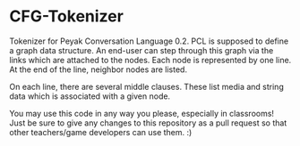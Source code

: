 # CFG-Tokenizer
Tokenizer for Peyak Conversation Language 0.2. PCL is supposed to define a graph data structure. An end-user can step through this graph via the links which are attached to the nodes. Each node is represented by one line. At the end of the line, neighbor nodes are listed. 

On each line, there are several middle clauses. These list media and string data which is associated with a given node.

You may use this code in any way you please, especially in classrooms! Just be sure to give any changes to this repository as a pull request so that other teachers/game developers can use them. :)
